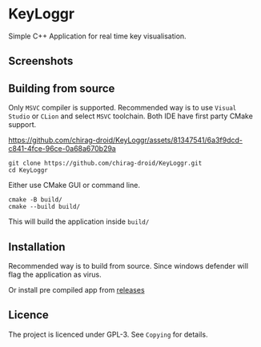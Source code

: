 # KeyLoggr

Simple C++ Application for real time key visualisation.

## Screenshots

## Building from source

Only `MSVC` compiler is supported. Recommended way is to use `Visual Studio` or `CLion` and select `MSVC` toolchain.
Both IDE have first party CMake support.

https://github.com/chirag-droid/KeyLoggr/assets/81347541/6a3f9dcd-c841-4fce-96ce-0a68a670b29a

```
git clone https://github.com/chirag-droid/KeyLoggr.git
cd KeyLoggr
```

Either use CMake GUI or command line.

```
cmake -B build/
cmake --build build/
```
This will build the application inside `build/`

## Installation

Recommended way is to build from source. Since windows defender will flag the application as virus.

Or install pre compiled app from [releases](https://github.com/chirag-droid/KeyLoggr/releases)

## Licence

The project is licenced under GPL-3. See `Copying` for details.
